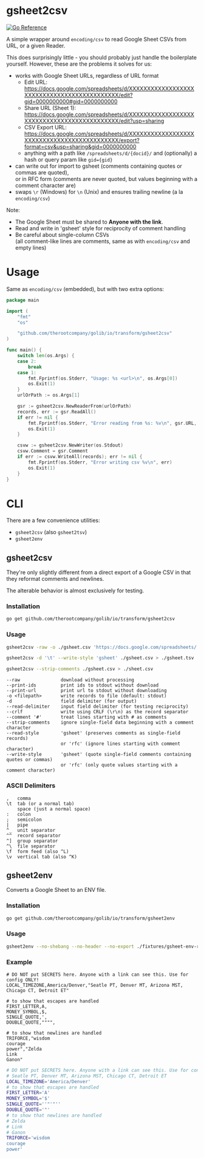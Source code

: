 # gsheet2csv

[![Go Reference](https://pkg.go.dev/badge/github.com/therootcompany/golib/io/transform/gsheet2csv.svg)](https://pkg.go.dev/github.com/therootcompany/golib/io/transform/gsheet2csv)

A simple wrapper around `encoding/csv` to read Google Sheet CSVs from URL, or a given Reader.

This does surprisingly little - you should probably just handle the boilerplate yourself. However, these are the problems it solves for us:

- works with Google Sheet URLs, regardless of URL format
   - Edit URL: <https://docs.google.com/spreadsheets/d/XXXXXXXXXXXXXXXXXXXXXXXXXXXXXXXXXXXXXXXXXXXX/edit?gid=0000000000#gid=0000000000>
   - Share URL (Sheet 1): <https://docs.google.com/spreadsheets/d/XXXXXXXXXXXXXXXXXXXXXXXXXXXXXXXXXXXXXXXXXXXX/edit?usp=sharing>
   - CSV Export URL: <https://docs.google.com/spreadsheets/d/XXXXXXXXXXXXXXXXXXXXXXXXXXXXXXXXXXXXXXXXXXXX/export?format=csv&usp=sharing&gid=0000000000>
   - anything with a path like `/spreadsheets/d/{docid}/` and (optionally) a hash or query param like `gid={gid}`
- can write out for import to gsheet (comments containing quotes or commas are quoted), \
  or in RFC form (comments are never quoted, but values beginning with a comment character are)
- swaps `\r` (Windows) for `\n` (Unix) and ensures trailing newline (a la `encoding/csv`)

Note:

- The Google Sheet must be shared to **Anyone with the link**.
- Read and write in 'gsheet' style for reciprocity of comment handling
- Be careful about single-column CSVs \
  (all comment-like lines are comments, same as with `encoding/csv` and empty lines)

# Usage

Same as `encoding/csv` (embedded), but with two extra options:

```go
package main

import (
	"fmt"
	"os"

	"github.com/therootcompany/golib/io/transform/gsheet2csv"
)

func main() {
	switch len(os.Args) {
	case 2:
		break
	case 1:
		fmt.Fprintf(os.Stderr, "Usage: %s <url>\n", os.Args[0])
		os.Exit(1)
	}
	urlOrPath := os.Args[1]

	gsr := gsheet2csv.NewReaderFrom(urlOrPath)
	records, err := gsr.ReadAll()
	if err != nil {
		fmt.Fprintf(os.Stderr, "Error reading from %s: %v\n", gsr.URL, err)
		os.Exit(1)
	}

	csvw := gsheet2csv.NewWriter(os.Stdout)
	csvw.Comment = gsr.Comment
	if err := csvw.WriteAll(records); err != nil {
		fmt.Fprintf(os.Stderr, "Error writing csv %v\n", err)
		os.Exit(1)
	}
}
```

# CLI

There are a few convenience utilities:

- `gsheet2csv` (also `gsheet2tsv`)
- `gsheet2env`

## gsheet2csv

They're only slightly different from a direct export of a Google CSV in that they reformat comments and newlines.

The alterable behavior is almost exclusively for testing.

### Installation

```sh
go get github.com/therootcompany/golib/io/transform/gsheet2csv
```

### Usage

```sh
gsheet2csv -raw -o ./gsheet.csv 'https://docs.google.com/spreadsheets/...'

gsheet2csv -d '\t' --write-style 'gsheet' ./gsheet.csv > ./gsheet.tsv

gsheet2csv --strip-comments ./gsheet.csv > ./sheet.csv
```

```text
--raw               download without processing
--print-ids         print ids to stdout without download
--print-url         print url to stdout without downloading
-o <filepath>       write records to file (default: stdout)
-d                  field delimiter (for output)
--read-delimiter    input field delimiter (for testing reciprocity)
--crlf              write using CRLF (\r\n) as the record separator
--comment '#'       treat lines starting with # as comments
--strip-comments    ignore single-field data beginning with a comment character
--read-style        'gsheet' (preserves comments as single-field records)
                    or 'rfc' (ignore lines starting with comment character)
--write-style       'gsheet' (quote single-field comments containing quotes or commas)
                    or 'rfc' (only quote values starting with a comment character)
```

### ASCII Delimiters

```
,   comma
\t  tab (or a normal tab)
    space (just a normal space)
:   colon
;   semicolon
|   pipe
^_  unit separator
^^  record separator
^]  group separator
^\  file separator
\f  form feed (also ^L)
\v  vertical tab (also ^K)
```

## gsheet2env

Converts a Google Sheet to an ENV file.

### Installation

```sh
go get github.com/therootcompany/golib/io/transform/gsheet2env
```

### Usage

```sh
gsheet2env --no-shebang --no-header --no-export ./fixtures/gsheet-env-readme.csv
```

### Example

```csv
# DO NOT put SECRETS here. Anyone with a link can see this. Use for config ONLY!
LOCAL_TIMEZONE,America/Denver,"Seatle PT, Denver MT, Arizona MST, Chicago CT, Detroit ET"

# to show that escapes are handled
FIRST_LETTER,A,
MONEY_SYMBOL,$,
SINGLE_QUOTE,',
DOUBLE_QUOTE,"""",

# to show that newlines are handled
TRIFORCE,"wisdom
courage
power","Zelda
Link
Ganon"
```

```sh
# DO NOT put SECRETS here. Anyone with a link can see this. Use for config ONLY!
# Seatle PT, Denver MT, Arizona MST, Chicago CT, Detroit ET
LOCAL_TIMEZONE='America/Denver'
# to show that escapes are handled
FIRST_LETTER='A'
MONEY_SYMBOL='$'
SINGLE_QUOTE=''"'"''
DOUBLE_QUOTE='"'
# to show that newlines are handled
# Zelda
# Link
# Ganon
TRIFORCE='wisdom
courage
power'
```
